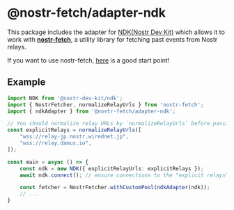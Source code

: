 # @nostr-fetch/adapter-ndk

This package includes the adapter for [NDK(Nostr Dev Kit)](https://github.com/nostr-dev-kit/ndk) which allows it to work with [**nostr-fetch**](https://github.com/jiftechnify/nostr-fetch), a utility library for fetching past events from Nostr relays.

If you want to use nostr-fetch, [here](https://github.com/jiftechnify/nostr-fetch#readme) is a good start point!

## Example

```ts
import NDK from '@nostr-dev-kit/ndk';
import { NostrFetcher, normalizeRelayUrls } from 'nostr-fetch';
import { ndkAdapter } from '@nostr-fetch/adapter-ndk';

// You should normalize relay URLs by `normalizeRelayUrls` before passing them to NDK's constructor if working with nostr-fetch!
const explicitRelays = normalizeRelayUrls([
    "wss://relay-jp.nostr.wirednet.jp",
    "wss://relay.damus.io",
]);

const main = async () => {
    const ndk = new NDK({ explicitRelayUrls: explicitRelays });
    await ndk.connect(); // ensure connections to the "explicit relays" before fetching events!

    const fetcher = NostrFetcher.withCustomPool(ndkAdapter(ndk));
    // ...
}
```
